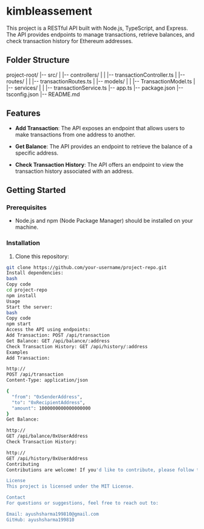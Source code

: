 # kimbleassement

This project is a RESTful API built with Node.js, TypeScript, and Express. The API provides endpoints to manage transactions, retrieve balances, and check transaction history for Ethereum addresses.

## Folder Structure

project-root/
|-- src/
| |-- controllers/
| | |-- transactionController.ts
| |-- routes/
| | |-- transactionRoutes.ts
| |-- models/
| | |-- TransactionModel.ts
| |-- services/
| | |-- transactionService.ts
|-- app.ts
|-- package.json
|-- tsconfig.json
|-- README.md



## Features

- **Add Transaction**: The API exposes an endpoint that allows users to make transactions from one address to another.

- **Get Balance**: The API provides an endpoint to retrieve the balance of a specific address.

- **Check Transaction History**: The API offers an endpoint to view the transaction history associated with an address.

## Getting Started

### Prerequisites

- Node.js and npm (Node Package Manager) should be installed on your machine.

### Installation

1. Clone this repository:

```bash
git clone https://github.com/your-username/project-repo.git
Install dependencies:
bash
Copy code
cd project-repo
npm install
Usage
Start the server:
bash
Copy code
npm start
Access the API using endpoints:
Add Transaction: POST /api/transaction
Get Balance: GET /api/balance/:address
Check Transaction History: GET /api/history/:address
Examples
Add Transaction:

http://
POST /api/transaction
Content-Type: application/json

{
  "from": "0xSenderAddress",
  "to": "0xRecipientAddress",
  "amount": 1000000000000000000
}
Get Balance:

http://
GET /api/balance/0xUserAddress
Check Transaction History:

http://
GET /api/history/0xUserAddress
Contributing
Contributions are welcome! If you'd like to contribute, please follow the guidelines in CONTRIBUTING.md.

License
This project is licensed under the MIT License.

Contact
For questions or suggestions, feel free to reach out to:

Email: ayushsharma199810@gmail.com
GitHub: ayushsharma199810
